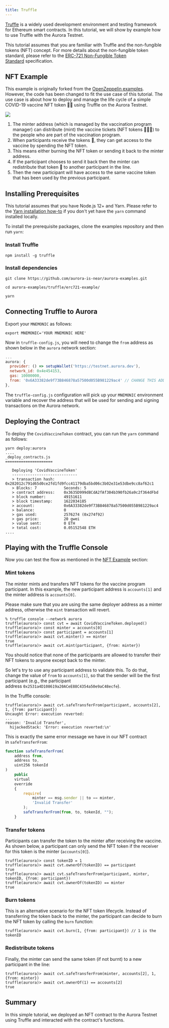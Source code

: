 ```yaml
---
title: Truffle
---
```

[​](https://doc.aurora.dev/interact/truffle#introduction "Direct link to heading")[Truffle](https://www.trufflesuite.com/) is a widely used development environment and testing framework for Ethereum smart contracts. In this tutorial, we will show by example how to use Truffle with the Aurora Testnet.

This tutorial assumes that you are familiar with Truffle and the non-fungible tokens (NFT) concept. For more details about the non-fungible token standard, please refer to the [ERC-721 Non-Fungible Token Standard](https://ethereum.org/en/developers/docs/standards/tokens/erc-721/) specification.

## NFT Example[​](https://doc.aurora.dev/interact/truffle#nft-example "Direct link to heading")

This example is originally forked from the [OpenZeppelin examples](https://docs.openzeppelin.com/contracts/4.x/erc721). However, the code has been changed to fit the use case of this tutorial. The use case is about how to deploy and manage the life cycle of a simple COVID-19 vaccine NFT token 💊💊 using Truffle on the Aurora Testnet.

![](https://www.datocms-assets.com/95026/1679442341-truffle_nft_example-a9d17b3f4f30477f3f6d67c4336f20e5.png)

1. The minter address (which is managed by the vaccination program manager) can distribute (mint) the vaccine tickets (NFT tokens 💊💊💊) to the people who are part of the vaccination program.
2. When participants receive the tokens 💊, they can get access to the vaccine by spending the NFT token.
3. This means either burning the NFT token or sending it back to the minter address.
4. If the participant chooses to send it back then the minter can redistribute that token 🎫 to another participant in the line.
5. Then the new participant will have access to the same vaccine token that has been used by the previous participant.

## Installing Prerequisites[​](https://doc.aurora.dev/interact/truffle#installing-prerequisites "Direct link to heading")

This tutorial assumes that you have Node.js 12+ and Yarn. Please refer to the [Yarn installation how-to](https://classic.yarnpkg.com/en/docs/install) if you don't yet have the `yarn` command installed locally.

To install the prerequisite packages, clone the examples repository and then run `yarn`:

### Install Truffle[​](https://doc.aurora.dev/interact/truffle#install-truffle "Direct link to heading")

```shell
npm install -g truffle 
```

### Install dependencies[​](https://doc.aurora.dev/interact/truffle#install-dependencies "Direct link to heading")

```shell
git clone https://github.com/aurora-is-near/aurora-examples.git

cd aurora-examples/truffle/erc721-example/

yarn 
```

## Connecting Truffle to Aurora[​](https://doc.aurora.dev/interact/truffle#connecting-truffle-to-aurora "Direct link to heading")

Export your `MNEMONIC` as follows:

```shell
export MNEMONIC='YOUR MNEMONIC HERE'
```

Now in `truffle-config.js`, you will need to change the `from` address as shown below in the `aurora` network section:

```javascript
...
aurora: {
  provider: () => setupWallet('https://testnet.aurora.dev'),
  network_id: 0x4e454153,
  gas: 10000000,
  from: '0x6A33382de9f73B846878a57500d055B981229ac4' // CHANGE THIS ADDRESS
},
```

The `truffle-config.js` configuration will pick up your `MNEMONIC` environment variable and recover the address that will be used for sending and signing transactions on the Aurora network.

## Deploying the Contract[​](https://doc.aurora.dev/interact/truffle#deploying-the-contract "Direct link to heading")

To deploy the `CovidVaccineToken` contract, you can run the `yarn` command as follows:

```shell
yarn deploy:aurora
....
_deploy_contracts.js
=====================

   Deploying 'CovidVaccineToken'
   -----------------------------
   > transaction hash:    0x282012c791d65d0ce2fd1fd9fcc41179dba5bd06c3b02e31e53dbe9cc8af62c1
   > Blocks: 7            Seconds: 5
   > contract address:    0x3635D999d8CdA2fAf304b390fb26a9c2f364dFbd
   > block number:        49151611
   > block timestamp:     1622034185
   > account:             0x6A33382de9f73B846878a57500d055B981229ac4
   > balance:             0
   > gas used:            2576274 (0x274f92)
   > gas price:           20 gwei
   > value sent:          0 ETH
   > total cost:          0.05152548 ETH
....
```

## Playing with the Truffle Console[​](https://doc.aurora.dev/interact/truffle#playing-with-the-truffle-console "Direct link to heading")

Now you can test the flow as mentioned in the [NFT Example](https://doc.aurora.dev/interact/truffle#nft-example) section:

### Mint tokens[​](https://doc.aurora.dev/interact/truffle#mint-tokens "Direct link to heading")

The minter mints and transfers NFT tokens for the vaccine program participant. In this example, the new participant address is `accounts[1]` and the minter address is `accounts[0]`.

Please make sure that you are using the same deployer address as a minter address, otherwise the `mint` transaction will revert.

```shell
% truffle console --network aurora
truffle(aurora)> const cvt = await CovidVaccineToken.deployed()
truffle(aurora)> const minter = accounts[0]
truffle(aurora)> const participant = accounts[1]
truffle(aurora)> await cvt.minter() == minter
true
truffle(aurora)> await cvt.mint(participant, {from: minter})
```

You should notice that none of the participants are allowed to transfer their NFT tokens to anyone except back to the minter.

So let's try to use any participant address to validate this. To do that, change the value of `from` to `accounts[1]`, so that the sender will be the first participant (e.g., the participant address `0x2531a4D108619a20ACeE88C4354a50e9aC48ecfe`).

In the Truffle console:

```shell
truffle(aurora)> await cvt.safeTransferFrom(participant, accounts[2], 1, {from: participant})
Uncaught Error: execution reverted:
...
reason: 'Invalid Transfer',
  hijackedStack: 'Error: execution reverted:\n'
```

This is exactly the same error message we have in our NFT contract in `safeTransferFrom`:

```javascript
function safeTransferFrom(
    address from, 
    address to, 
    uint256 tokenId
) 
    public 
    virtual 
    override 
    {
        require(
            minter == msg.sender || to == minter,
            'Invalid Transfer'
        );
        safeTransferFrom(from, to, tokenId, "");
    }
```

### Transfer tokens[​](https://doc.aurora.dev/interact/truffle#transfer-tokens "Direct link to heading")

Participants can transfer the token to the minter after receiving the vaccine. As shown below, a participant can only send the NFT token if the receiver for this token is the minter (`accounts[0]`).

```shell
truffle(aurora)> const tokenID = 1
truffle(aurora)> await cvt.ownerOf(tokenID) == participant
true
truffle(aurora)> await cvt.safeTransferFrom(participant, minter, tokenID, {from: participant})
truffle(aurora)> await cvt.ownerOf(tokenID) == minter
true
```

### Burn tokens[​](https://doc.aurora.dev/interact/truffle#burn-tokens "Direct link to heading")

This is an alternative scenario for the NFT token lifecycle. Instead of transferring the token back to the minter, the participant can decide to burn the NFT token by calling the `burn` function:

```shell
truffle(aurora)> await cvt.burn(1, {from: participant}) // 1 is the tokenID
```

### Redistribute tokens[​](https://doc.aurora.dev/interact/truffle#redistribute-tokens "Direct link to heading")

Finally, the minter can send the same token (if not burnt) to a new participant in the line:

```shell
truffle(aurora)> await cvt.safeTransferFrom(minter, accounts[2], 1, {from: minter})
truffle(aurora)> await cvt.ownerOf(1) == accounts[2]
true
```

## Summary[​](https://doc.aurora.dev/interact/truffle#summary "Direct link to heading")

In this simple tutorial, we deployed an NFT contract to the Aurora Testnet using Truffle and interacted with the contract's functions.
